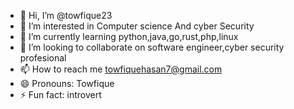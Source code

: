 - 👋 Hi, I’m @towfique23
- 👀 I’m interested in Computer science And cyber Security
- 🌱 I’m currently learning python,java,go,rust,php,linux
- 💞️ I’m looking to collaborate on software engineer,cyber security profesional
- 📫 How to reach me towfiquehasan7@gmail.com
- 😄 Pronouns: Towfique
- ⚡ Fun fact: introvert

<!---
towfique23/towfique23 is a ✨ special ✨ repository because its `README.md` (this file) appears on your GitHub profile.
You can click the Preview link to take a look at your changes.
--->
